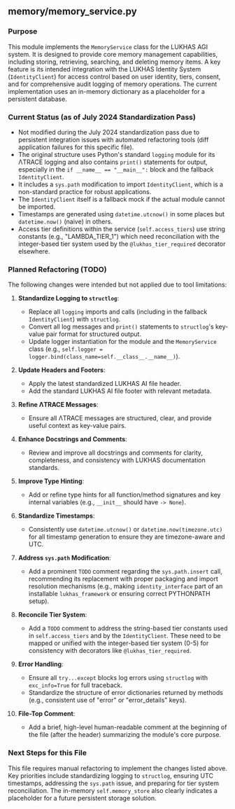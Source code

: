 ## memory/memory_service.py

### Purpose
This module implements the `MemoryService` class for the LUKHAS AGI system. It is designed to provide core memory management capabilities, including storing, retrieving, searching, and deleting memory items. A key feature is its intended integration with the LUKHAS Identity System (`IdentityClient`) for access control based on user identity, tiers, consent, and for comprehensive audit logging of memory operations. The current implementation uses an in-memory dictionary as a placeholder for a persistent database.

### Current Status (as of July 2024 Standardization Pass)
- Not modified during the July 2024 standardization pass due to persistent integration issues with automated refactoring tools (diff application failures for this specific file).
- The original structure uses Python's standard `logging` module for its ΛTRACE logging and also contains `print()` statements for output, especially in the `if __name__ == "__main__":` block and the fallback `IdentityClient`.
- It includes a `sys.path` modification to import `IdentityClient`, which is a non-standard practice for robust applications.
- The `IdentityClient` itself is a fallback mock if the actual module cannot be imported.
- Timestamps are generated using `datetime.utcnow()` in some places but `datetime.now()` (naive) in others.
- Access tier definitions within the service (`self.access_tiers`) use string constants (e.g., "LAMBDA_TIER_1") which need reconciliation with the integer-based tier system used by the `@lukhas_tier_required` decorator elsewhere.

### Planned Refactoring (TODO)
The following changes were intended but not applied due to tool limitations:

1.  **Standardize Logging to `structlog`**:
    *   Replace all `logging` imports and calls (including in the fallback `IdentityClient`) with `structlog`.
    *   Convert all log messages and `print()` statements to `structlog`'s key-value pair format for structured output.
    *   Update logger instantiation for the module and the `MemoryService` class (e.g., `self.logger = logger.bind(class_name=self.__class__.__name__)`).

2.  **Update Headers and Footers**:
    *   Apply the latest standardized LUKHAS AI file header.
    *   Add the standard LUKHAS AI file footer with relevant metadata.

3.  **Refine ΛTRACE Messages**:
    *   Ensure all ΛTRACE messages are structured, clear, and provide useful context as key-value pairs.

4.  **Enhance Docstrings and Comments**:
    *   Review and improve all docstrings and comments for clarity, completeness, and consistency with LUKHAS documentation standards.

5.  **Improve Type Hinting**:
    *   Add or refine type hints for all function/method signatures and key internal variables (e.g., `__init__` should have `-> None`).

6.  **Standardize Timestamps**:
    *   Consistently use `datetime.utcnow()` or `datetime.now(timezone.utc)` for all timestamp generation to ensure they are timezone-aware and UTC.

7.  **Address `sys.path` Modification**:
    *   Add a prominent `TODO` comment regarding the `sys.path.insert` call, recommending its replacement with proper packaging and import resolution mechanisms (e.g., making `identity_interface` part of an installable `lukhas_framework` or ensuring correct PYTHONPATH setup).

8.  **Reconcile Tier System**:
    *   Add a `TODO` comment to address the string-based tier constants used in `self.access_tiers` and by the `IdentityClient`. These need to be mapped or unified with the integer-based tier system (0-5) for consistency with decorators like `@lukhas_tier_required`.

9.  **Error Handling**:
    *   Ensure all `try...except` blocks log errors using `structlog` with `exc_info=True` for full traceback.
    *   Standardize the structure of error dictionaries returned by methods (e.g., consistent use of "error" or "error_details" keys).

10. **File-Top Comment**:
    *   Add a brief, high-level human-readable comment at the beginning of the file (after the header) summarizing the module's core purpose.

### Next Steps for this File
This file requires manual refactoring to implement the changes listed above. Key priorities include standardizing logging to `structlog`, ensuring UTC timestamps, addressing the `sys.path` issue, and preparing for tier system reconciliation. The in-memory `self.memory_store` also clearly indicates a placeholder for a future persistent storage solution.
